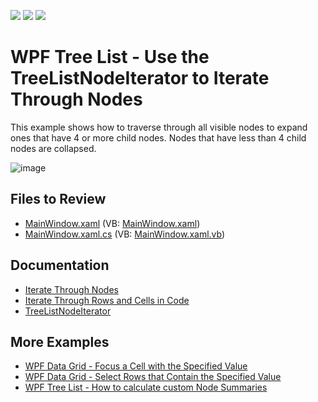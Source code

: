 <!-- default badges list -->
![](https://img.shields.io/endpoint?url=https://codecentral.devexpress.com/api/v1/VersionRange/128651735/21.1.5%2B)
[![](https://img.shields.io/badge/Open_in_DevExpress_Support_Center-FF7200?style=flat-square&logo=DevExpress&logoColor=white)](https://supportcenter.devexpress.com/ticket/details/E3102)
[![](https://img.shields.io/badge/📖_How_to_use_DevExpress_Examples-e9f6fc?style=flat-square)](https://docs.devexpress.com/GeneralInformation/403183)
<!-- default badges end -->

# WPF Tree List - Use the TreeListNodeIterator to Iterate Through Nodes

This example shows how to traverse through all visible nodes to expand ones that have 4 or more child nodes. Nodes that have less than 4 child nodes are collapsed.

![image](https://user-images.githubusercontent.com/65009440/193820527-6e80c18a-dc31-4ad8-a1e8-66974609b04c.png)

## Files to Review

* [MainWindow.xaml](./CS/WpfApplication1/MainWindow.xaml) (VB: [MainWindow.xaml](./VB/WpfApplication1/MainWindow.xaml))
* [MainWindow.xaml.cs](./CS/WpfApplication1/MainWindow.xaml.cs) (VB: [MainWindow.xaml.vb](./VB/WpfApplication1/MainWindow.xaml.vb))

## Documentation

* [Iterate Through Nodes](https://docs.devexpress.com/WPF/9570/controls-and-libraries/data-grid/grid-view-data-layout/nodes/iterate-through-nodes)
* [Iterate Through Rows and Cells in Code](https://docs.devexpress.com/WPF/6122/controls-and-libraries/data-grid/grid-view-data-layout/iterate-through-rows)
* [TreeListNodeIterator](https://docs.devexpress.com/WPF/DevExpress.Xpf.Grid.TreeListNodeIterator)

## More Examples

* [WPF Data Grid - Focus a Cell with the Specified Value](https://github.com/DevExpress-Examples/how-to-focus-a-cell-with-the-specified-value-e1544)
* [WPF Data Grid - Select Rows that Contain the Specified Value](https://github.com/DevExpress-Examples/how-to-select-rows-that-contain-the-specified-value-e1920)
* [WPF Tree List - How to calculate custom Node Summaries](https://github.com/DevExpress-Examples/how-to-calculate-custom-node-summaries-in-treelistview-t506349)
